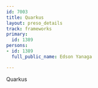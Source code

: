 ```yaml
---
id: 7003
title: Quarkus
layout: preso_details
track: frameworks
primary:
  id: 1389
persons:
- id: 1389
  full_public_name: Edson Yanaga

---
```

Quarkus